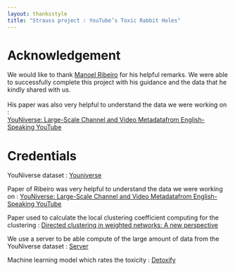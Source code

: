 ```yaml
---
layout: thanksstyle
title: "Strauss project : YouTube’s Toxic Rabbit Holes"
---
```


# Acknowledgement 

We would like to thank [Manoel Ribeiro](https://manoelhortaribeiro.github.io/) for his helpful remarks. We were able to successfully complete this project with his guidance and the data that he kindly shared with us. <br>  
His paper was also very helpful to understand the data we were working on :  
[YouNiverse: Large-Scale Channel and Video Metadatafrom English-Speaking YouTube](https://ojs.aaai.org/index.php/ICWSM/article/view/18125/17928)

# Credentials

YouNiverse dataset : [Youniverse](https://zenodo.org/record/4650046#.Y3eNQceZO3-)

Paper of Ribeiro was very helpful to understand the data we were working on : 
[YouNiverse: Large-Scale Channel and Video Metadatafrom English-Speaking YouTube](https://ojs.aaai.org/index.php/ICWSM/article/view/18125/17928)

Paper used to calculate the local clustering coefficient computing for the clustering : 
[Directed clustering in weighted networks: A new perspective](https://www.sciencedirect.com/science/article/abs/pii/S096007791730509X?via%3Dihub)

We use a server to be able compute of the large amount of data from the YouNiverse dataset : [Server](https://www.vultr.com/)

Machine learning model which rates the toxicity : [Detoxify](https://github.com/unitaryai/detoxify)
